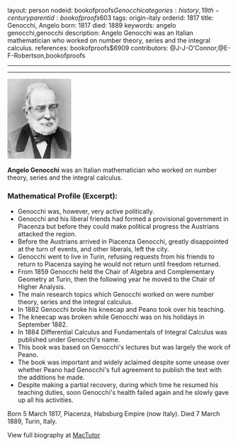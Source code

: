 layout: person
nodeid: bookofproofs$Genocchi
categories: history,19th-century
parentid: bookofproofs$603
tags: origin-italy
orderid: 1817
title: Genocchi, Angelo
born: 1817
died: 1889
keywords: angelo genocchi,genocchi
description: Angelo Genocchi was an Italian mathematician who worked on number theory, series and the integral calculus.
references: bookofproofs$6909
contributors: @J-J-O'Connor,@E-F-Robertson,bookofproofs

---



---

![Genocchi.jpg](https://github.com/bookofproofs/bookofproofs.github.io/blob/main/_sources/_assets/images/portraits/Genocchi.jpg?raw=true)

**Angelo Genocchi** was an Italian mathematician who worked on number theory, series and the integral calculus.

### Mathematical Profile (Excerpt):
* Genocchi was, however, very active politically.
* Genocchi and his liberal friends had formed a provisional government in Piacenza but before they could make political progress the Austrians attacked the region.
* Before the Austrians arrived in Piacenza Genocchi, greatly disappointed at the turn of events, and other liberals, left the city.
* Genocchi went to live in Turin, refusing requests from his friends to return to Piacenza saying he would not return until freedom returned.
* From 1859 Genocchi held the Chair of Algebra and Complementary Geometry at Turin, then the following year he moved to the Chair of Higher Analysis.
* The main research topics which Genocchi worked on were number theory, series and the integral calculus.
* In 1882 Genocchi broke his kneecap and Peano took over his teaching.
* The kneecap was broken while Genocchi was on his holidays in September 1882.
* In 1884 Differential Calculus and Fundamentals of Integral Calculus was published under Genocchi's name.
* This book was based on Genocchi's lectures but was largely the work of Peano.
* The book was important and widely aclaimed despite some unease over whether Peano had Genocchi's full agreement to publish the text with the additions he made.
* Despite making a partial recovery, during which time he resumed his teaching duties, soon Genocchi's health failed again and he slowly gave up all his activities.

Born 5 March 1817, Piacenza, Habsburg Empire (now Italy). Died 7 March 1889, Turin, Italy.

View full biography at [MacTutor](https://mathshistory.st-andrews.ac.uk/Biographies/Genocchi/)
